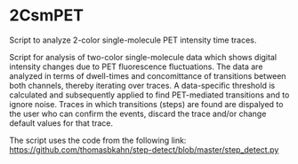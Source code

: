 # 2CsmPET
Script to analyze 2-color single-molecule PET intensity time traces.

Script for analysis of two-color single-molecule data which shows digital intensity
changes due to PET fluorescence fluctuations. The data are analyzed
in terms of dwell-times and concomittance of transitions between both
channels, thereby iterating over traces. A data-specific threshold is calculated
and subsequently applied to find PET-mediated transitions and to ignore noise.
Traces in which transitions (steps) are found are dispalyed to the user who can
confirm the events, discard the trace and/or change default values for
that trace.

The script uses the code from the following link:
https://github.com/thomasbkahn/step-detect/blob/master/step_detect.py 
